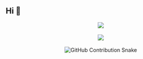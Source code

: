 ## Hi 💮

<div align="center">
  <img src="https://github-readme-stats.vercel.app/api?username=ailadonayre&show_icons=true&theme=dracula" />
</div>

<br/>

<div align="center">
  <img src="https://github-readme-stats.vercel.app/api/top-langs/?username=ailadonayre&layout=compact&theme=dracula" />
</div>

<br/>

<div align="center">
  <img
    alt="GitHub Contribution Snake"
    src="https://github.com/ailadonayre/ailadonayre/raw/output/github-contribution-grid-snake.svg"
  />
</div>


